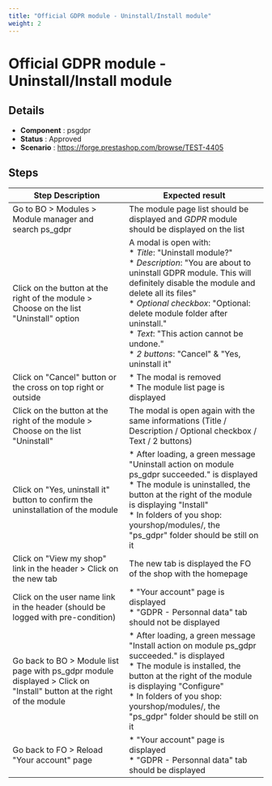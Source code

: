 ```yaml
---
title: "Official GDPR module - Uninstall/Install module"
weight: 2
---
```


# Official GDPR module - Uninstall/Install module
## Details
* **Component** : psgdpr
* **Status** : Approved
* **Scenario** : https://forge.prestashop.com/browse/TEST-4405

## Steps
| Step Description | Expected result |
| ----- | ----- |
| Go to BO > Modules > Module manager and search ps_gdpr | The module page list should be displayed and *GDPR* module should be displayed on the list |
| Click on the button at the right of the module > Choose on the list "Uninstall" option | A modal is open with:<br> * *Title*: "Uninstall module?"<br> * *Description*: "You are about to uninstall GDPR module. This will definitely disable the module and delete all its files"<br> * *Optional* *checkbox*: "Optional: delete module folder after uninstall."<br> * *Text*: "This action cannot be undone."<br> * *2 buttons*: "Cancel" & "Yes, uninstall it" |
| Click on "Cancel" button or the cross on top right or outside | * The modal is removed<br> * The module list page is displayed |
| Click on the button at the right of the module > Choose on the list "Uninstall" | The modal is open again with the same informations (Title / Description / Optional checkbox / Text / 2 buttons) |
| Click on "Yes, uninstall it" button to confirm the uninstallation of the module | * After loading, a green message "Uninstall action on module ps_gdpr succeeded." is displayed<br> * The module is uninstalled, the button at the right of the module is displaying "Install"<br> * In folders of you shop: yourshop/modules/, the "ps_gdpr" folder should be still on it |
| Click on "View my shop" link in the header > Click on the new tab | The new tab is displayed the FO of the shop with the homepage |
| Click on the user name link in the header (should be logged with pre-condition) | * "Your account" page is displayed<br> * "GDPR - Personnal data" tab should not be displayed |
| Go back to BO > Module list page with ps_gdpr module displayed > Click on "Install" button at the right of the module | * After loading, a green message "Install action on module ps_gdpr succeeded." is displayed<br> * The module is installed, the button at the right of the module is displaying "Configure"<br> * In folders of you shop: yourshop/modules/, the "ps_gdpr" folder should be still on it |
| Go back to FO > Reload "Your account" page | * "Your account" page is displayed<br> * "GDPR - Personnal data" tab should be displayed |